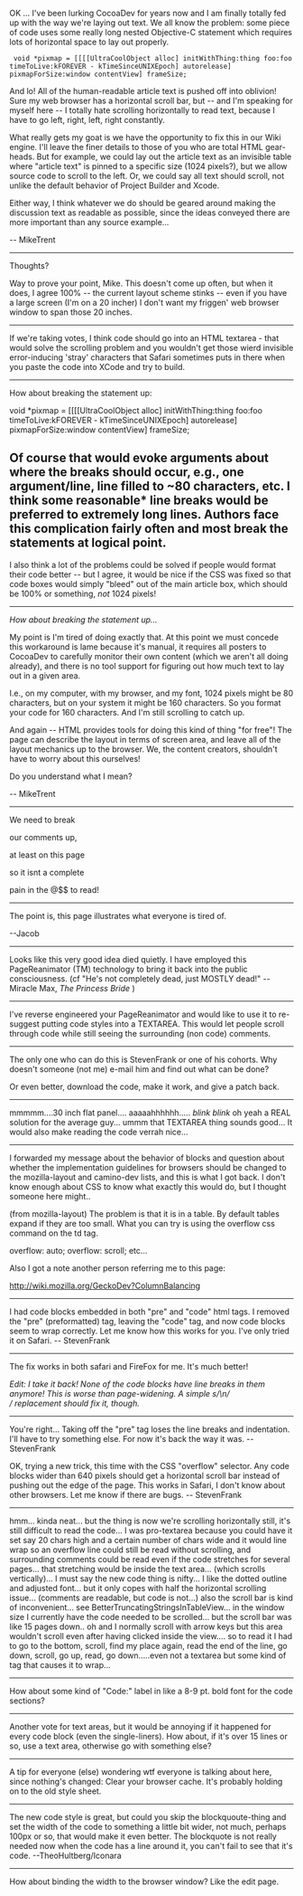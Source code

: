 OK ... I've been lurking CocoaDev for years now and I am finally totally fed up with the way we're laying out text. We all know the problem: some piece of code uses some really long nested Objective-C statement which requires lots of horizontal space to lay out properly.

     void *pixmap = [[[[UltraCoolObject alloc] initWithThing:thing foo:foo timeToLive:kFOREVER - kTimeSinceUNIXEpoch] autorelease] pixmapForSize:window contentView] frameSize;

And lo! All of the human-readable article text is pushed off into oblivion! Sure my web browser has a horizontal scroll bar, but -- and I'm speaking for myself here -- I totally hate scrolling horizontally to read text, because I have to go left, right, left, right constantly. 

What really gets my goat is we have the opportunity to fix this in our Wiki engine. I'll leave the finer details to those of you who are total HTML gear-heads. But for example, we could lay out the article text as an invisible table where "article text" is pinned to a specific size (1024 pixels?), but we allow source code to scroll to the left. Or, we could say all text should scroll, not unlike the default behavior of Project Builder and Xcode. 

Either way, I think whatever we do should be geared around making the discussion text as readable as possible, since the ideas conveyed there are more important than any source example...

-- MikeTrent

----

Thoughts?

Way to prove your point, Mike.  This doesn't come up often, but when it does, I agree 100% -- the current layout scheme stinks -- even if you have a large screen (I'm on a 20 incher) I don't want my friggen' web browser window to span those 20 inches.  

----

If we're taking votes, I think code should go into an HTML textarea - that would solve the scrolling problem and you wouldn't get those wierd invisible error-inducing 'stray' characters that Safari sometimes puts in there when you paste the code into XCode and try to build.

----
How about breaking the statement up:

     
void *pixmap = [[[[UltraCoolObject alloc] initWithThing:thing foo:foo 
                             timeToLive:kFOREVER - kTimeSinceUNIXEpoch] autorelease] 
                             pixmapForSize:window contentView] frameSize;


Of course that would evoke arguments about where the breaks should occur, e.g.,  one argument/line, line filled to ~80 characters, etc.
I think some reasonable* line breaks would be preferred to extremely long lines.  Authors face this complication fairly often and most
break the statements at logical point.
----
I also think a lot of the problems could be solved if people would format their code better -- but I agree, it would be nice if the CSS was fixed so that code boxes would simply "bleed" out of the main article box, which should be 100% or something, *not* 1024 pixels!

----

*How about breaking the statement up...*

My point is I'm tired of doing exactly that. At this point we must concede this workaround is lame because it's manual, it requires all posters to CocoaDev to carefully monitor their own content (which we aren't all doing already), and there is no tool support for figuring out how much text to lay out in a given area. 

I.e., on my computer, with my browser, and my font, 1024 pixels might be 80 characters, but on your system it might be 160 characters. So you format your code for 160 characters. And I'm still scrolling to catch up. 

And again -- HTML provides tools for doing this kind of thing "for free"! The page can describe the layout in terms of screen area, and leave all of the layout mechanics up to the browser. We, the content creators, shouldn't have to worry about this ourselves! 

Do you understand what I mean?

-- MikeTrent

----

We need to break

our comments up,

at least on this page

so it isnt a complete

pain in the @$$ to read!

----

The point is, this page illustrates what everyone is tired of.

--Jacob

----

Looks like this very good idea died quietly. I have employed this PageReanimator (TM) technology to bring it
back into the public consciousness.  (cf "He's not completely dead, just MOSTLY dead!" -- Miracle Max, *The Princess Bride* )

----

I've reverse engineered your PageReanimator and would like to use it to re-suggest putting code styles into a TEXTAREA. This would let people scroll through code while still seeing the surrounding (non code) comments.

----

The only one who can do this is StevenFrank or one of his cohorts. Why doesn't someone (not me) e-mail him and find out what can be done?

Or even better, download the code, make it work, and give a patch back.

----

mmmmm....30 inch flat panel.... aaaaahhhhhh..... *blink* *blink* oh yeah a REAL solution for the average guy... ummm that TEXTAREA thing sounds good... It would also make reading the code verrah nice...

----

  I forwarded my message about the behavior of      blocks and question about whether the implementation guidelines for browsers should be changed to the mozilla-layout and camino-dev lists, and this is what I got back.  I don't know enough about CSS to know what exactly this would do, but I thought someone here might..

(from mozilla-layout)
The problem is that it is in a table.  By default tables expand if they are too small.  What you can try is using the overflow css command on the td tag.

overflow: auto;
overflow: scroll;
etc...

Also I got a note another person referring me to this page:

http://wiki.mozilla.org/GeckoDev?ColumnBalancing

----

I had code blocks embedded in both "pre" and "code" html tags.  I removed the "pre" (preformatted) tag, leaving the "code" tag, and now code blocks seem to wrap correctly.  Let me know how this works for you.  I've only tried it on Safari.  -- StevenFrank

----

The fix works in both safari and FireFox for me. It's much better!

*Edit: I take it back! None of the code blocks have line breaks in them anymore! This is worse than page-widening. A simple s/\n/<br>/ replacement should fix it, though.*

----

You're right... Taking off the "pre" tag loses the line breaks and indentation.  I'll have to try something else.  For now it's back the way it was.  -- StevenFrank

OK, trying a new trick, this time with the CSS "overflow" selector.  Any code blocks wider than 640 pixels should get a horizontal scroll bar instead of pushing out the edge of the page.  This works in Safari, I don't know about other browsers.  Let me know if there are bugs.  -- StevenFrank

----

hmm... kinda neat... but the thing is now we're scrolling horizontally still, it's still difficult to read the code... I was pro-textarea because you could have it set say 20 chars high and a certain number of chars wide and it would line wrap so an overflow line could still be read without scrolling, and surrounding comments could be read even if the code stretches for several pages... that stretching would be inside the text area... (which scrolls vertically)... I must say the new code thing is nifty... I like the dotted outline and adjusted font... but it only copes with half the horizontal scrolling issue... (comments are readable, but code is not...) also the scroll bar is kind of inconvenient... see BetterTruncatingStringsInTableView... in the window size I currently have the code needed to be scrolled... but the scroll bar was like 15 pages down.. oh and I normally scroll with arrow keys but this area wouldn't scroll even after having clicked inside the view.... so to read it I had to go to the bottom, scroll, find my place again, read the end of the line, go down, scroll, go up, read, go down.....even not a textarea but some kind of tag that causes it to wrap...

----

How about some kind of "Code:" label in like a 8-9 pt. bold font for the code sections?

----

Another vote for text areas, but it would be annoying if it happened for every code block (even the single-liners). How about, if it's over 15 lines or so, use a text area, otherwise go with something else?

----

A tip for everyone (else) wondering wtf everyone is talking about here, since nothing's changed: Clear your browser cache. It's probably holding on to the old style sheet.

----

The new code style is great, but could you skip the blockquoute-thing and set the width of the code to something a little bit wider, not much, perhaps 100px or so, that would make it even better. The blockquote is not really needed now when the code has a line around it, you can't fail to see that it's code. 
--TheoHultberg/Iconara

----

How about binding the width to the browser window? Like the edit page.

